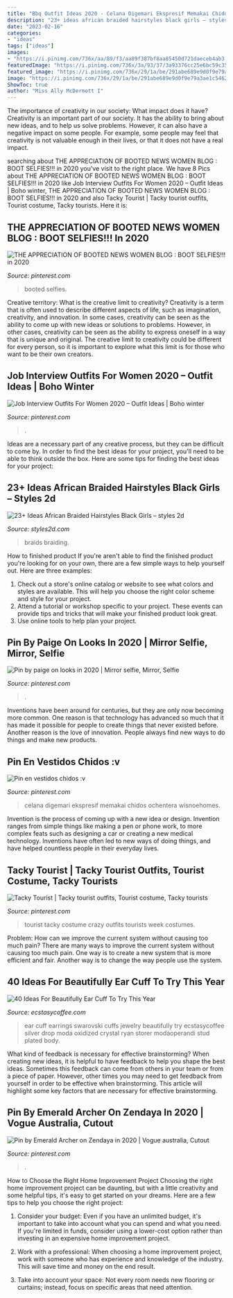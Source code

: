 ```yaml
---
title: "Bbq Outfit Ideas 2020 - Celana Digemari Ekspresif Memakai Chidos Ochentera Wisnoehomes"
description: "23+ ideas african braided hairstyles black girls – styles 2d"
date: "2023-02-16"
categories:
- "ideas"
tags: ["ideas"]
images:
- "https://i.pinimg.com/736x/aa/89/f3/aa89f387bf8aa85450d721daeceb4ab3.jpg"
featuredImage: "https://i.pinimg.com/736x/3a/93/37/3a93376cc25e6bc59c3582ede25c62b9.jpg"
featured_image: "https://i.pinimg.com/736x/29/1a/be/291abe689e9d0f9e79a3ae1c5462811d.jpg"
image: "https://i.pinimg.com/736x/29/1a/be/291abe689e9d0f9e79a3ae1c5462811d.jpg"
ShowToc: true
author: "Miss Ally McDermott I"
---
```



The importance of creativity in our society: What impact does it have?
Creativity is an important part of our society. It has the ability to bring about new ideas, and to help us solve problems. However, it can also have a negative impact on some people. For example, some people may feel that creativity is not valuable enough in their lives, or that it does not have a real impact.

	

		
searching about THE APPRECIATION OF BOOTED NEWS WOMEN BLOG : BOOT SELFIES!!! in 2020 you've visit to the right place. We have 8 Pics about THE APPRECIATION OF BOOTED NEWS WOMEN BLOG : BOOT SELFIES!!! in 2020 like Job Interview Outfits For Women 2020 – Outfit Ideas | Boho winter, THE APPRECIATION OF BOOTED NEWS WOMEN BLOG : BOOT SELFIES!!! in 2020 and also Tacky Tourist | Tacky tourist outfits, Tourist costume, Tacky tourists. Here it is:
		
    
## THE APPRECIATION OF BOOTED NEWS WOMEN BLOG : BOOT SELFIES!!! In 2020

<img loading=lazy src="https://i.pinimg.com/736x/aa/89/f3/aa89f387bf8aa85450d721daeceb4ab3.jpg" onerror="this.onerror=null;this.src='https://tse1.mm.bing.net/th?id=OIP.eiDcv8AF-EGzKAoxr_W_mQHaKy&amp;pid=15.1';" alt="THE APPRECIATION OF BOOTED NEWS WOMEN BLOG : BOOT SELFIES!!! in 2020">

_Source: pinterest.com_

>booted selfies. 

	

Creative territory: What is the creative limit to creativity?
Creativity is a term that is often used to describe different aspects of life, such as imagination, creativity, and innovation. In some cases, creativity can be seen as the ability to come up with new ideas or solutions to problems. However, in other cases, creativity can be seen as the ability to express oneself in a way that is unique and original. The creative limit to creativity could be different for every person, so it is important to explore what this limit is for those who want to be their own creators.

    
## Job Interview Outfits For Women 2020 – Outfit Ideas | Boho Winter

<img loading=lazy src="https://i.pinimg.com/736x/29/1a/be/291abe689e9d0f9e79a3ae1c5462811d.jpg" onerror="this.onerror=null;this.src='https://tse3.mm.bing.net/th?id=OIP.vyrT0TnUIcjCxDbgUkNmbgHaLH&amp;pid=15.1';" alt="Job Interview Outfits For Women 2020 – Outfit Ideas | Boho winter">

_Source: pinterest.com_

>. 

	

Ideas are a necessary part of any creative process, but they can be difficult to come by. In order to find the best ideas for your project, you'll need to be able to think outside the box. Here are some tips for finding the best ideas for your project: 

    
## 23+ Ideas African Braided Hairstyles Black Girls – Styles 2d

<img loading=lazy src="https://styles2d.com/wp-content/uploads/2020/01/best-african-braided-hairstyles-15.jpg" onerror="this.onerror=null;this.src='https://tse1.mm.bing.net/th?id=OIP.J6jn1cmO7a9EwHRxLktqOgHaJQ&amp;pid=15.1';" alt="23+ Ideas African Braided Hairstyles Black Girls – styles 2d">

_Source: styles2d.com_

>braids braiding. 

	

How to finished product
If you're aren't able to find the finished product you're looking for on your own, there are a few simple ways to help yourself out. Here are three examples: 
1. Check out a store's online catalog or website to see what colors and styles are available. This will help you choose the right color scheme and style for your project.
2. Attend a tutorial or workshop specific to your project. These events can provide tips and tricks that will make your finished product look great.
3. Use online tools to help plan your project.

    
## Pin By Paige On Looks In 2020 | Mirror Selfie, Mirror, Selfie

<img loading=lazy src="https://i.pinimg.com/736x/f2/31/08/f23108ee626468e6659fc091ec46e928.jpg" onerror="this.onerror=null;this.src='https://tse3.mm.bing.net/th?id=OIP.Gt6z_6NCgVAh-h0LX9HOiwHaNL&amp;pid=15.1';" alt="Pin by paige on looks in 2020 | Mirror selfie, Mirror, Selfie">

_Source: pinterest.com_

>. 

	

Inventions have been around for centuries, but they are only now becoming more common. One reason is that technology has advanced so much that it has made it possible for people to create things that never existed before. Another reason is the love of innovation. People always find new ways to do things and make new products.

    
## Pin En Vestidos Chidos :v

<img loading=lazy src="https://i.pinimg.com/736x/cc/46/17/cc4617ee68fc1317c66ee7e410232af9.jpg" onerror="this.onerror=null;this.src='https://tse3.mm.bing.net/th?id=OIP.gOEvdD94LMk52A0Bj08DGwHaLH&amp;pid=15.1';" alt="Pin en vestidos chidos :v">

_Source: pinterest.com_

>celana digemari ekspresif memakai chidos ochentera wisnoehomes. 

	

Invention is the process of coming up with a new idea or design. Invention ranges from simple things like making a pen or phone work, to more complex feats such as designing a car or creating a new medical technology. Inventions have often led to new ways of doing things, and have helped countless people in their everyday lives.

    
## Tacky Tourist | Tacky Tourist Outfits, Tourist Costume, Tacky Tourists

<img loading=lazy src="https://i.pinimg.com/736x/3a/93/37/3a93376cc25e6bc59c3582ede25c62b9.jpg" onerror="this.onerror=null;this.src='https://tse2.mm.bing.net/th?id=OIP.wWJoobPaVdV4FjRvpQaplgHaJ3&amp;pid=15.1';" alt="Tacky Tourist | Tacky tourist outfits, Tourist costume, Tacky tourists">

_Source: pinterest.com_

>tourist tacky costume crazy outfits tourists week costumes. 

	

Problem: How can we improve the current system without causing too much pain?
There are many ways to improve the current system without causing too much pain. One way is to create a new system that is more efficient and fair. Another way is to change the way people use the system.

    
## 40 Ideas For Beautifully Ear Cuff To Try This Year

<img loading=lazy src="https://i0.wp.com/www.ecstasycoffee.com/wp-content/uploads/2016/12/Ear-Cuff-Ideas10.jpg?resize=750%2C1200&amp;ssl=1" onerror="this.onerror=null;this.src='https://tse1.mm.bing.net/th?id=OIP.LsGOVE87N-uNgL7OzqaXPQHaL2&amp;pid=15.1';" alt="40 Ideas For Beautifully Ear Cuff To Try This Year">

_Source: ecstasycoffee.com_

>ear cuff earrings swarovski cuffs jewelry beautifully try ecstasycoffee silver drop moda oxidized crystal ryan storer modaoperandi stud plated body. 

	

What kind of feedback is necessary for effective brainstorming?
When creating new ideas, it is helpful to have feedback to help you shape the best ideas. Sometimes this feedback can come from others in your team or from a piece of paper. However, other times you may need to get feedback from yourself in order to be effective when brainstorming. This article will highlight some key factors that are necessary for effective brainstorming.

    
## Pin By Emerald Archer On Zendaya In 2020 | Vogue Australia, Cutout

<img loading=lazy src="https://i.pinimg.com/736x/84/5c/1e/845c1eb5df5e2d5229e683c90b480bbb.jpg" onerror="this.onerror=null;this.src='https://tse3.mm.bing.net/th?id=OIP.oiBm4CQvDcV_hJhizn8lygHaLF&amp;pid=15.1';" alt="Pin by Emerald Archer on Zendaya in 2020 | Vogue australia, Cutout">

_Source: pinterest.com_

>. 

	

How to Choose the Right Home Improvement Project
Choosing the right home improvement project can be daunting, but with a little creativity and some helpful tips, it's easy to get started on your dreams. Here are a few tips to help you choose the right project:
1. Consider your budget: Even if you have an unlimited budget, it's important to take into account what you can spend and what you need. If you're limited in funds, consider using a lower-cost option rather than investing in an expensive home improvement project.

2. Work with a professional: When choosing a home improvement project, work with someone who has experience and knowledge of the industry. This will save time and money on the end result.

3. Take into account your space: Not every room needs new flooring or curtains; instead, focus on specific areas that need attention.

